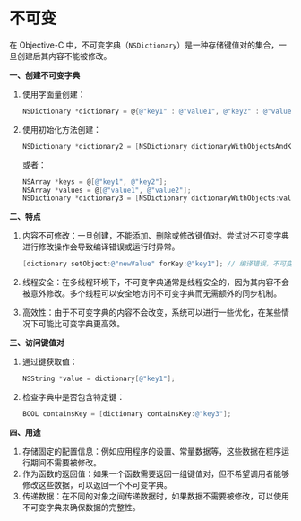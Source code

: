 # 不可变

在 Objective-C 中，不可变字典（`NSDictionary`）是一种存储键值对的集合，一旦创建后其内容不能被修改。

**一、创建不可变字典**

1.  使用字面量创建：

    ```objective-c
    NSDictionary *dictionary = @{@"key1" : @"value1", @"key2" : @"value2"};
    ```
2.  使用初始化方法创建：

    ```objective-c
    NSDictionary *dictionary2 = [NSDictionary dictionaryWithObjectsAndKeys:@"value1", @"key1", @"value2", @"key2", nil];
    ```

    或者：

    ```objective-c
    NSArray *keys = @[@"key1", @"key2"];
    NSArray *values = @[@"value1", @"value2"];
    NSDictionary *dictionary3 = [NSDictionary dictionaryWithObjects:values forKeys:keys];
    ```

**二、特点**

1.  内容不可修改：一旦创建，不能添加、删除或修改键值对。尝试对不可变字典进行修改操作会导致编译错误或运行时异常。

    ```objective-c
    [dictionary setObject:@"newValue" forKey:@"key1"]; // 编译错误，不可变字典不能修改
    ```
2. 线程安全：在多线程环境下，不可变字典通常是线程安全的，因为其内容不会被意外修改。多个线程可以安全地访问不可变字典而无需额外的同步机制。
3. 高效性：由于不可变字典的内容不会改变，系统可以进行一些优化，在某些情况下可能比可变字典更高效。

**三、访问键值对**

1.  通过键获取值：

    ```objective-c
    NSString *value = dictionary[@"key1"];
    ```
2.  检查字典中是否包含特定键：

    ```objective-c
    BOOL containsKey = [dictionary containsKey:@"key3"];
    ```

**四、用途**

1. 存储固定的配置信息：例如应用程序的设置、常量数据等，这些数据在程序运行期间不需要被修改。
2. 作为函数的返回值：如果一个函数需要返回一组键值对，但不希望调用者能够修改这些数据，可以返回一个不可变字典。
3. 传递数据：在不同的对象之间传递数据时，如果数据不需要被修改，可以使用不可变字典来确保数据的完整性。
